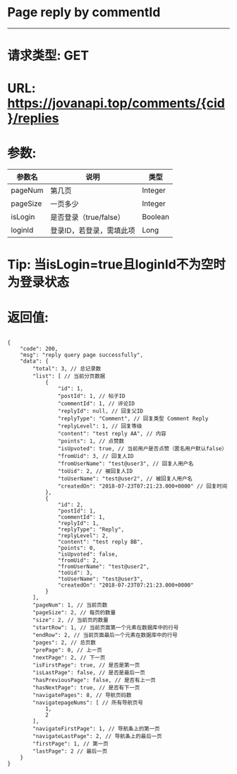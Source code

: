 # Page reply by commentId
---
# 请求类型: GET
# URL: https://jovanapi.top/comments/{cid}/replies
# 参数:
参数名 | 说明                   | 类型
----- |----------------------- | ----
pageNum | 第几页   | Integer
pageSize  | 一页多少        | Integer
isLogin   | 是否登录（true/false） | Boolean
loginId   | 登录ID，若登录，需填此项 | Long
# Tip: 当isLogin=true且loginId不为空时为登录状态
# 返回值:
<pre><code>
{
    "code": 200,
    "msg": "reply query page successfully",
    "data": {
        "total": 3, // 总记录数
        "list": [ // 当前分页数据
            {
                "id": 1,
                "postId": 1, // 帖子ID
                "commentId": 1, // 评论ID
                "replyId": null, // 回复父ID
                "replyType": "Comment", // 回复类型 Comment Reply
                "replyLevel": 1, // 回复等级
                "content": "test reply AA", // 内容
                "points": 1, // 点赞数
                "isUpvoted": true, // 当前用户是否点赞（匿名用户默认false）
                "fromUid": 3, // 回复人ID
                "fromUserName": "test@user3", // 回复人用户名
                "toUid": 2, // 被回复人ID
                "toUserName": "test@user2", // 被回复人用户名
                "createdOn": "2018-07-23T07:21:23.000+0000" // 回复时间
            },
            {
                "id": 2,
                "postId": 1,
                "commentId": 1,
                "replyId": 1,
                "replyType": "Reply",
                "replyLevel": 2,
                "content": "test reply BB",
                "points": 0,
                "isUpvoted": false,
                "fromUid": 2,
                "fromUserName": "test@user2",
                "toUid": 3,
                "toUserName": "test@user3",
                "createdOn": "2018-07-23T07:21:23.000+0000"
            }
        ],
        "pageNum": 1, // 当前页数
        "pageSize": 2, // 每页的数量
        "size": 2, // 当前页的数量
        "startRow": 1, // 当前页面第一个元素在数据库中的行号
        "endRow": 2, // 当前页面最后一个元素在数据库中的行号
        "pages": 2, // 总页数
        "prePage": 0, // 上一页
        "nextPage": 2, // 下一页
        "isFirstPage": true, // 是否是第一页
        "isLastPage": false, // 是否是最后一页
        "hasPreviousPage": false, // 是否有上一页
        "hasNextPage": true, // 是否有下一页
        "navigatePages": 8, // 导航页码数
        "navigatepageNums": [ // 所有导航页号
            1,
            2
        ],
        "navigateFirstPage": 1, // 导航条上的第一页
        "navigateLastPage": 2, // 导航条上的最后一页
        "firstPage": 1, // 第一页
        "lastPage": 2 // 最后一页
    }
}
</code></pre>
